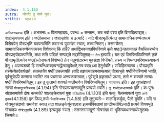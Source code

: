 ```yaml
---
index:  4.1.163
sutra:  जीवति तु वंश्ये युवा।
vritti:  nyasa
---
```


`अभिजनप्रबन्धः` इति। अभजनाः = पितामहादयः, प्रबन्धः = सन्तानः, तत्र भवो वंश्य इति दिगादित्वाद्यत्। `पौत्रप्रभृत्यपत्यम्` इति। षष्ठीसमासः। `पौत्रप्रभृतीति च` इत्यादि। यदि पौत्रप्रभृतीत्येतत् सामानाधिकरण्येनापत्यं विशेषयेत् पौत्रप्रभृति यदपत्यमिति तदारभ्य युवसंज्ञा स्यात्, तच्चानिष्टम्। तस्मान्नैतत् सामानाधिकरण्येनापत्यस्य विशेषणम् किं तर्हि? अर्थाद्विभवनक्तविपरिणामे कृते षष्ठ()न्ततामापन्नं वैयधिकरण्येन पौत्रप्रभृर्यदपत्यमिति, तथा सति यदिष्टं सम्पद्यते तद्दर्शयितुमाह-- `तेन` इत्यादि। यत एवं विभक्तिविपरिणामे कृते पौत्रप्रभृतीत्यनेन षष्ठ()न्तेनापत्यं विशेष्यते तेन चतुर्थादारभ्य युवसंज्ञा विधीयते, तस्य च विभक्तपरिणामस्यापत्यं हेतुः। अपत्यशब्दो हि सम्बन्धिशब्दत्वनाद्धेत्वाद्यपेक्षते,तत्र षष्ठ()आ हेतुर्भवति। सन्निहितत्वाच्च। पौत्रप्रभृति तस्येत्येतदेवापेक्षते, ततस्तत्रैव षष्ठीं प्रकल्पयति।यदि तह्र्रपत्यग्रहमसामथ्र्यात् पौत्रप्रभृतेः षष्ठीविपरिणामो भवति, पूर्वसूत्रेऽपि कस्मान्न भवति? तत्र प्रथमाया अनवकाशत्वात्। पूर्वसूत्रे ह्रकृतार्था प्रथमा, ततो न शक्यते तस्याः षष्ठीं विपरिणमयितुम्। इह तु कृतार्था शक्यते षष्ठीभावेन विपरिणमयितुम्। `गाग्र्यायणः` इति। इह युवसंज्ञायां सत्यां `गोत्राद्यून्यस्त्रियाम्` (4.1.94) इति गोत्रप्रत्ययान्ताद्यूनि प्रत्ययो भवति। `तु शब्दोऽवधारणार्थः` इति। कः पुनः संज्ञासमावेशे दोषः कथ्यते? शालङ्केरपत्यं युवा `यञिञोश्च` (4.1.101) इति फक्, पैलस्यापत्यं युवा `अणो द्व्यचः`(4.1.156) इत फिञ्,तयोः `पैलादिभ्यश्च` (1.4.58) इति लुगुच्यते-- शालङ्किर्युवा, पैलो युवेति। यदि च गोत्रयुवसंज्ञयोः समावेशः स्यात् तदा शालङ्केर्यूनश्छात्रा इत्यर्थविवक्षायां प्राग्दीव्यतीयेऽजादौ प्रत्यये विषयभूते गोत्रादयः `गोत्रेऽलुगचि` (4.1.89) इत्यलुक् स्यात्। ततस्तस्माद्यूनो गोत्रसंज्ञा मा भूदित्यवधारणार्थस्तुशब्दः क्रियते॥
